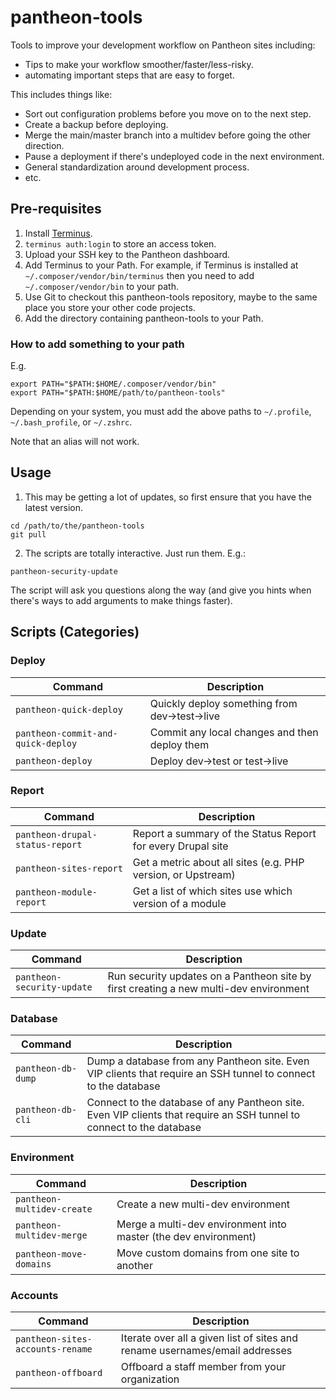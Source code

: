 # pantheon-tools
Tools to improve your development workflow on Pantheon sites including:
* Tips to make your workflow smoother/faster/less-risky.
* automating important steps that are easy to forget.

This includes things like:
* Sort out configuration problems before you move on to the next step.
* Create a backup before deploying.
* Merge the main/master branch into a multidev before going the other direction.
* Pause a deployment if there's undeployed code in the next environment. 
* General standardization around development process.
* etc.

## Pre-requisites
1. Install [Terminus](https://github.com/pantheon-systems/terminus).
2. `terminus auth:login` to store an access token.
3. Upload your SSH key to the Pantheon dashboard.
4. Add Terminus to your Path.  For example, if Terminus is installed at `~/.composer/vendor/bin/terminus` then you need to add `~/.composer/vendor/bin` to your path.
5. Use Git to checkout this pantheon-tools repository, maybe to the same place you store your other code projects.  
6. Add the directory containing pantheon-tools to your Path.

### How to add something to your path
  E.g.

```
export PATH="$PATH:$HOME/.composer/vendor/bin"
export PATH="$PATH:$HOME/path/to/pantheon-tools"
```

Depending on your system, you must add the above paths to `~/.profile`, `~/.bash_profile`, or `~/.zshrc`.

Note that an alias will not work.

## Usage 
1. This may be getting a lot of updates, so first ensure that you have the latest version.
```
cd /path/to/the/pantheon-tools
git pull
```
2. The scripts are totally interactive.  Just run them.  E.g.:
```
pantheon-security-update
```

The script will ask you questions along the way (and give you hints when there's ways to add arguments to make things faster).

## Scripts (Categories)

### Deploy
| Command | Description |
|--|--|
| `pantheon-quick-deploy` | Quickly deploy something from dev->test->live |
| `pantheon-commit-and-quick-deploy` | Commit any local changes and then deploy them |
| `pantheon-deploy` | Deploy dev->test or test->live |

### Report
| Command | Description |
|--|--|
| `pantheon-drupal-status-report` | Report a summary of the Status Report for every Drupal site |
| `pantheon-sites-report` | Get a metric about all sites (e.g. PHP version, or Upstream) |
| `pantheon-module-report` | Get a list of which sites use which version of a module |

### Update
| Command | Description |
|--|--|
| `pantheon-security-update` | Run security updates on a Pantheon site by first creating a new multi-dev environment |

### Database
| Command | Description |
|--|--|
| `pantheon-db-dump` | Dump a database from any Pantheon site.  Even VIP clients that require an SSH tunnel to connect to the database |
| `pantheon-db-cli` | Connect to the database of any Pantheon site.  Even VIP clients that require an SSH tunnel to connect to the database |

### Environment
| Command | Description |
|--|--|
| `pantheon-multidev-create` | Create a new multi-dev environment |
| `pantheon-multidev-merge` | Merge a multi-dev environment into master (the dev environment) |
| `pantheon-move-domains` | Move custom domains from one site to another |

### Accounts
| Command | Description |
|--|--|
| `pantheon-sites-accounts-rename` | Iterate over all a given list of sites and rename usernames/email addresses |
| `pantheon-offboard` | Offboard a staff member from your organization |
